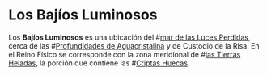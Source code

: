 # Los Bajíos Luminosos
Los **Bajíos Luminosos** es una ubicación del #[mar de las Luces Perdidas](locations/sea-of-lost-lights), cerca de las #[Profundidades de Aguacristalina](locations/glasswater-deep) y de Custodio de la Risa. En el Reino Físico se corresponde con la zona meridional de #[las Tierras Heladas](locations/frostlands), la porción que contiene las #[Criptas Huecas](locations/shallow-crypts).
